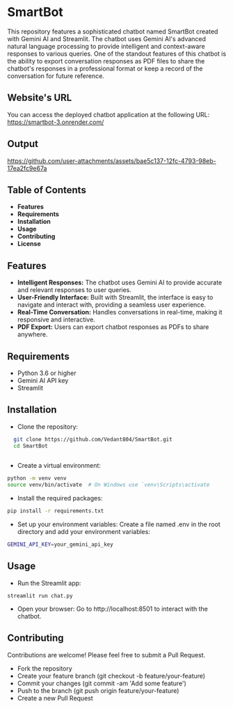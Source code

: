 # SmartBot

This repository features a sophisticated chatbot named SmartBot created with Gemini AI and Streamlit. The chatbot uses Gemini AI's advanced natural language processing to provide intelligent and context-aware responses to various queries. One of the standout features of this chatbot is the ability to export conversation responses as PDF files to share the chatbot's responses in a professional format or keep a record of the conversation for future reference. 

## Website's URL

You can access the deployed chatbot application at the following URL:
https://smartbot-3.onrender.com/

## Output

https://github.com/user-attachments/assets/bae5c137-12fc-4793-98eb-17ea2fc9e67a

## Table of Contents

- **Features**
- **Requirements**
- **Installation**
- **Usage**
- **Contributing**
- **License**
  
## Features

- **Intelligent Responses:** The chatbot uses Gemini AI to provide accurate and relevant responses to user queries.
- **User-Friendly Interface:** Built with Streamlit, the interface is easy to navigate and interact with, providing a seamless user experience.
- **Real-Time Conversation:** Handles conversations in real-time, making it responsive and interactive.
- **PDF Export:** Users can export chatbot responses as PDFs to share anywhere.

## Requirements

- Python 3.6 or higher
- Gemini AI API key
- Streamlit
  
## Installation

- Clone the repository:
```bash
  git clone https://github.com/Vedant804/SmartBot.git
  cd SmartBot
 
```
- Create a virtual environment:

```bash
python -m venv venv
source venv/bin/activate  # On Windows use `venv\Scripts\activate
```
- Install the required packages:
```bash
pip install -r requirements.txt
```

- Set up your environment variables:
Create a file named .env in the root directory and add your environment variables:

```bash
GEMINI_API_KEY=your_gemini_api_key
```

## Usage

- Run the Streamlit app:
```
streamlit run chat.py
```    

- Open your browser: Go to http://localhost:8501 to interact with the chatbot.

## Contributing

Contributions are welcome! Please feel free to submit a Pull Request.

- Fork the repository
- Create your feature branch (git checkout -b feature/your-feature)
- Commit your changes (git commit -am 'Add some feature')
- Push to the branch (git push origin feature/your-feature)
- Create a new Pull Request

